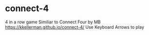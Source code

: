# connect-4
4 in a row game
Similiar to Connect Four by MB
https://kkellerman.github.io/connect-4/
Use Keyboard Arrows to play
